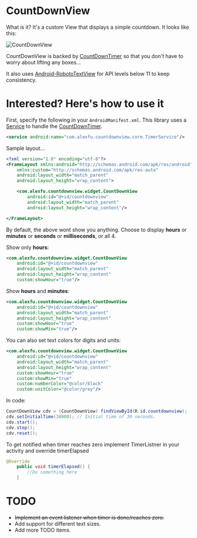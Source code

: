 # CountDownView
What is it? It's a custom View that displays a simple countdown. It looks like this:

![CountDownView](http://i.imgur.com/iSSqbyZ.png)

CountDownView is backed by [CountDownTimer](http://developer.android.com/reference/android/os/CountDownTimer.html) so that you don't have to worry about lifting any boxes...

It also uses [Android-RobotoTextView](https://github.com/johnkil/Android-RobotoTextView) for API levels below 11 to keep consistency.

# Interested? Here's how to use it

First, specify the following in your `AndroidManifest.xml`. This library uses a [Service](http://developer.android.com/reference/android/app/Service.html) to handle the [CountDownTimer](http://developer.android.com/reference/android/os/CountDownTimer.html).

```xml
<service android:name="com.alexfu.countdownview.core.TimerService"/>
```

Sample layout...

```xml
<?xml version="1.0" encoding="utf-8"?>
<FrameLayout xmlns:android="http://schemas.android.com/apk/res/android"
    xmlns:custom="http://schemas.android.com/apk/res-auto"
    android:layout_width="match_parent"
    android:layout_height="wrap_content">

    <com.alexfu.countdownview.widget.CountDownView
        android:id="@+id/countdownview"
        android:layout_width="match_parent"
        android:layout_height="wrap_content"/>

</FrameLayout>
```
By default, the above wont show you anything. Choose to display **hours** or **minutes** or **seconds** or **milliseconds**, or all 4.

Show only **hours**:

```xml
<com.alexfu.countdownview.widget.CountDownView
    android:id="@+id/countdownview"
    android:layout_width="match_parent"
    android:layout_height="wrap_content"
    custom:showHour="true"/>
```

Show **hours** and **minutes**:

```xml
<com.alexfu.countdownview.widget.CountDownView
    android:id="@+id/countdownview"
    android:layout_width="match_parent"
    android:layout_height="wrap_content"
    custom:showHour="true"
    custom:showMin="true"/>
```

You can also set text colors for digits and units:

```xml
<com.alexfu.countdownview.widget.CountDownView
    android:id="@+id/countdownview"
    android:layout_width="match_parent"
    android:layout_height="wrap_content"
    custom:showHour="true"
    custom:showMin="true"
    custom:numberColor="@color/black"
    custom:unitColor="@color/grey"/>
```

In code:



```java
CountDownView cdv = (CountDownView) findViewById(R.id.countdownview);
cdv.setInitialTime(30000); // Initial time of 30 seconds.
cdv.start();
cdv.stop();
cdv.reset();
```
To get notified when timer reaches zero implement TimerListner in your activity and override timerElapsed

```java
@Override
    public void timerElapsed() {
        //Do something here
    }
```


# TODO

* ~~Implement an event listener when timer is done/reaches zero.~~
* Add support for different text sizes.
* Add more TODO items.

